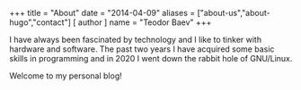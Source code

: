 +++
title = "About"
date = "2014-04-09"
aliases = ["about-us","about-hugo","contact"]
[ author ]
  name = "Teodor Baev"
+++

I have always been fascinated by technology and I like to tinker with hardware and software. The past two years I have acquired some basic skills in programming and in 2020 I went down the rabbit hole of GNU/Linux. 

Welcome to my personal blog!

